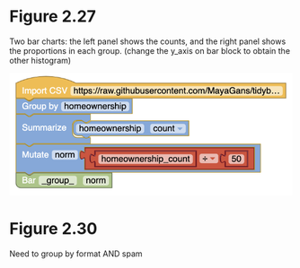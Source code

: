 # Figure 2.27
Two bar charts: the left panel shows the counts, and the right panel shows the proportions in each group. (change the y_axis on bar block to obtain the other histogram)

![](Figure_2_27.png)

# Figure 2.30
Need to group by format AND spam

